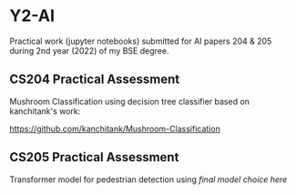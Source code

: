 # Y2-AI

Practical work (jupyter notebooks) submitted for AI papers 204 & 205 during 2nd year (2022) of my BSE degree.


## CS204 Practical Assessment

Mushroom Classification using decision tree classifier based on kanchitank's work: 

https://github.com/kanchitank/Mushroom-Classification


## CS205 Practical Assessment

Transformer model for pedestrian detection using *final model choice here*
